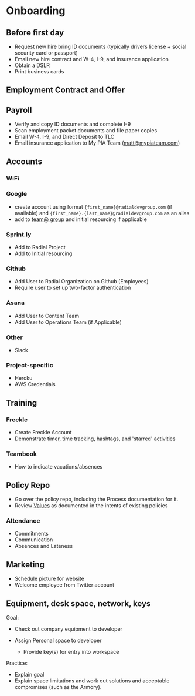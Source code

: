 # Onboarding

## Before first day
 - Request new hire bring ID documents (typically drivers license + social security card or passport)
 - Email new hire contract and W-4, I-9, and insurance application
 - Obtain a DSLR
 - Print business cards

## Employment Contract and Offer

## Payroll
 - Verify and copy ID documents and complete I-9
 - Scan employment packet documents and file paper copies
 - Email W-4, I-9, and Direct Deposit to TLC
 - Email insurance application to My PIA Team (matt@mypiateam.com)

## Accounts
### WiFi

### Google
  - create account using format `{first_name}@radialdevgroup.com` (if available) and `{first_name}.{last_name}@radialdevgroup.com` as an alias
  - add to [team@ group](https://groups.google.com/a/radialdevgroup.com/forum/#!managemembers/team/members/active) and initial resourcing if applicable

### Sprint.ly
  - Add to Radial Project
  - Add to Initial resourcing

### Github
  - Add User to Radial Organization on Github (Employees)
  - Require user to set up two-factor authentication

### Asana
  - Add User to Content Team
  - Add User to Operations Team (if Applicable)

### Other
- Slack

### Project-specific
- Heroku
- AWS Credentials

## Training
### Freckle
 - Create Freckle Account
 - Demonstrate timer, time tracking, hashtags, and 'starred' activities

### Teambook
 - How to indicate vacations/absences

## Policy Repo

  - Go over the policy repo, including the Process documentation for it.
  - Review [Values](onboarding/PROCESS_VALUES.md) as documented in the intents of existing policies

### Attendance

  - Commitments
  - Communication
  - Absences and Lateness

## Marketing

  - Schedule picture for website
  - Welcome employee from Twitter account

## Equipment, desk space, network, keys

Goal:

  - Check out company equipment to developer
  - Assign Personal space to developer

    - Provide key(s) for entry into workspace
  
Practice:
  - Explain goal
  - Explain space limitations and work out solutions and acceptable compromises (such as the Armory).
